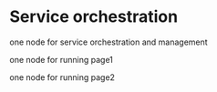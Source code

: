 # Service orchestration
one node for service orchestration and management

one node for running page1

one node for running page2

